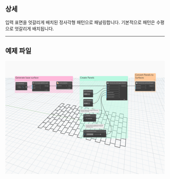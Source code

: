 ## 상세
입력 표면을 엇갈리게 배치된 정사각형 패턴으로 패널링합니다. 기본적으로 패턴은 수평으로 엇갈리게 배치됩니다.
___
## 예제 파일

![ByStaggeredQuads](./Autodesk.DesignScript.Geometry.PanelSurface.ByStaggeredQuads_img.jpg)
